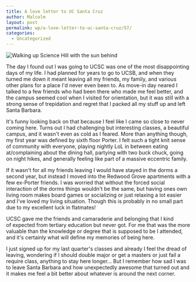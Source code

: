 ```yaml
---
title: A love letter to UC Santa Cruz
author: Malcolm
layout: post
permalink: wp/a-love-letter-to-uc-santa-cruz/57/
categories:
  - Uncategorized
---
```


 ![Walking up Science Hill with the sun behind](ucsc.jpg)

The day I found out I was going to UCSC was one of the most disappointing days of my life. I had planned for years to go to UCSB, and when they turned me down it meant leaving all my friends, my family, and various other plans for a place I'd never even been to. As move-in day neared I talked to a few friends who had been there who made me feel better, and the campus seemed cool when I visited for orientation, but it was still with a strong sense of trepidation and regret that I packed all my stuff up and left Santa Barbara.

It's funny looking back on that because I feel like I came so close to never coming here. Turns out I had challenging but interesting classes, a beautiful campus, and it wasn't even as cold as I feared. More than anything though, my first year was defined by sixth floor Porter. I felt such a tight knit sense of community with everyone, playing nightly LoL in between eating at/complaining about the dining hall, partying with two buck chuck, going on night hikes, and generally feeling like part of a massive eccentric family.

If it wasn't for all my friends leaving I would have stayed in the dorms a second year, but instead I moved into the Redwood Grove apartments with a few ex-Porter friends. I was worried that without the forced social interaction of the dorms things wouldn't be the same, but having ones own living room makes board games or socializing or just relaxing a lot easier and I've loved my living situation. Though this is probably in no small part due to my excellent luck in flatmates!

UCSC gave me the friends and camaraderie and belonging that I kind of expected from tertiary education but never got. For me that was the more valuable than the knowledge or degree that is supposed to be I attended, and it's certainly what will define my memories of being here.

I just signed up for my last quarter's classes and already I feel the dread of leaving, wondering if I should double major or get a masters or just fail a require class, anything to stay here longer... But I remember how sad I was to leave Santa Barbara and how unexpectedly awesome that turned out and it makes me feel a bit better about whatever is around the next corner.